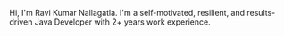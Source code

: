 Hi, I'm Ravi Kumar Nallagatla. I'm a self-motivated, resilient, and results-driven Java Developer with 2+ years work experience.
